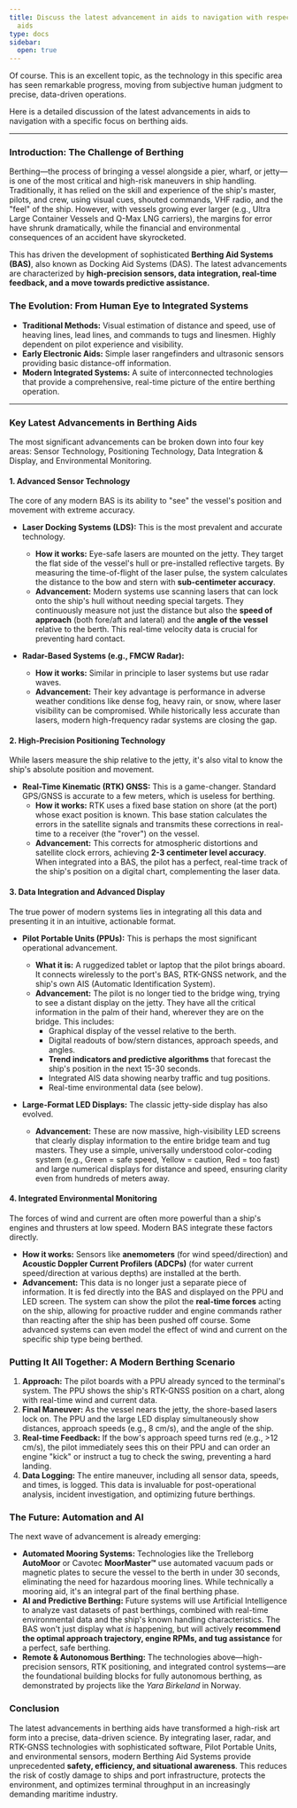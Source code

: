 ```yaml
---
title: Discuss the latest advancement in aids to navigation with respect to Berthing
  aids
type: docs
sidebar:
  open: true
---
```


Of course. This is an excellent topic, as the technology in this specific area has seen remarkable progress, moving from subjective human judgment to precise, data-driven operations.

Here is a detailed discussion of the latest advancements in aids to navigation with a specific focus on berthing aids.

---

### Introduction: The Challenge of Berthing

Berthing—the process of bringing a vessel alongside a pier, wharf, or jetty—is one of the most critical and high-risk maneuvers in ship handling. Traditionally, it has relied on the skill and experience of the ship's master, pilots, and crew, using visual cues, shouted commands, VHF radio, and the "feel" of the ship. However, with vessels growing ever larger (e.g., Ultra Large Container Vessels and Q-Max LNG carriers), the margins for error have shrunk dramatically, while the financial and environmental consequences of an accident have skyrocketed.

This has driven the development of sophisticated **Berthing Aid Systems (BAS)**, also known as Docking Aid Systems (DAS). The latest advancements are characterized by **high-precision sensors, data integration, real-time feedback, and a move towards predictive assistance.**

### The Evolution: From Human Eye to Integrated Systems

*   **Traditional Methods:** Visual estimation of distance and speed, use of heaving lines, lead lines, and commands to tugs and linesmen. Highly dependent on pilot experience and visibility.
*   **Early Electronic Aids:** Simple laser rangefinders and ultrasonic sensors providing basic distance-off information.
*   **Modern Integrated Systems:** A suite of interconnected technologies that provide a comprehensive, real-time picture of the entire berthing operation.

---

### Key Latest Advancements in Berthing Aids

The most significant advancements can be broken down into four key areas: Sensor Technology, Positioning Technology, Data Integration & Display, and Environmental Monitoring.

#### 1. Advanced Sensor Technology

The core of any modern BAS is its ability to "see" the vessel's position and movement with extreme accuracy.

*   **Laser Docking Systems (LDS):** This is the most prevalent and accurate technology.
    *   **How it works:** Eye-safe lasers are mounted on the jetty. They target the flat side of the vessel's hull or pre-installed reflective targets. By measuring the time-of-flight of the laser pulse, the system calculates the distance to the bow and stern with **sub-centimeter accuracy**.
    *   **Advancement:** Modern systems use scanning lasers that can lock onto the ship's hull without needing special targets. They continuously measure not just the distance but also the **speed of approach** (both fore/aft and lateral) and the **angle of the vessel** relative to the berth. This real-time velocity data is crucial for preventing hard contact.

*   **Radar-Based Systems (e.g., FMCW Radar):**
    *   **How it works:** Similar in principle to laser systems but use radar waves.
    *   **Advancement:** Their key advantage is performance in adverse weather conditions like dense fog, heavy rain, or snow, where laser visibility can be compromised. While historically less accurate than lasers, modern high-frequency radar systems are closing the gap.

#### 2. High-Precision Positioning Technology

While lasers measure the ship relative to the jetty, it's also vital to know the ship's absolute position and movement.

*   **Real-Time Kinematic (RTK) GNSS:** This is a game-changer. Standard GPS/GNSS is accurate to a few meters, which is useless for berthing.
    *   **How it works:** RTK uses a fixed base station on shore (at the port) whose exact position is known. This base station calculates the errors in the satellite signals and transmits these corrections in real-time to a receiver (the "rover") on the vessel.
    *   **Advancement:** This corrects for atmospheric distortions and satellite clock errors, achieving **2-3 centimeter level accuracy**. When integrated into a BAS, the pilot has a perfect, real-time track of the ship's position on a digital chart, complementing the laser data.

#### 3. Data Integration and Advanced Display

The true power of modern systems lies in integrating all this data and presenting it in an intuitive, actionable format.

*   **Pilot Portable Units (PPUs):** This is perhaps the most significant operational advancement.
    *   **What it is:** A ruggedized tablet or laptop that the pilot brings aboard. It connects wirelessly to the port's BAS, RTK-GNSS network, and the ship's own AIS (Automatic Identification System).
    *   **Advancement:** The pilot is no longer tied to the bridge wing, trying to see a distant display on the jetty. They have all the critical information in the palm of their hand, wherever they are on the bridge. This includes:
        *   Graphical display of the vessel relative to the berth.
        *   Digital readouts of bow/stern distances, approach speeds, and angles.
        *   **Trend indicators and predictive algorithms** that forecast the ship's position in the next 15-30 seconds.
        *   Integrated AIS data showing nearby traffic and tug positions.
        *   Real-time environmental data (see below).

*   **Large-Format LED Displays:** The classic jetty-side display has also evolved.
    *   **Advancement:** These are now massive, high-visibility LED screens that clearly display information to the entire bridge team and tug masters. They use a simple, universally understood color-coding system (e.g., Green = safe speed, Yellow = caution, Red = too fast) and large numerical displays for distance and speed, ensuring clarity even from hundreds of meters away.

#### 4. Integrated Environmental Monitoring

The forces of wind and current are often more powerful than a ship's engines and thrusters at low speed. Modern BAS integrate these factors directly.

*   **How it works:** Sensors like **anemometers** (for wind speed/direction) and **Acoustic Doppler Current Profilers (ADCPs)** (for water current speed/direction at various depths) are installed at the berth.
*   **Advancement:** This data is no longer just a separate piece of information. It is fed directly into the BAS and displayed on the PPU and LED screen. The system can show the pilot the **real-time forces** acting on the ship, allowing for proactive rudder and engine commands rather than reacting after the ship has been pushed off course. Some advanced systems can even model the effect of wind and current on the specific ship type being berthed.

### Putting It All Together: A Modern Berthing Scenario

1.  **Approach:** The pilot boards with a PPU already synced to the terminal's system. The PPU shows the ship's RTK-GNSS position on a chart, along with real-time wind and current data.
2.  **Final Maneuver:** As the vessel nears the jetty, the shore-based lasers lock on. The PPU and the large LED display simultaneously show distances, approach speeds (e.g., 8 cm/s), and the angle of the ship.
3.  **Real-time Feedback:** If the bow's approach speed turns red (e.g., >12 cm/s), the pilot immediately sees this on their PPU and can order an engine "kick" or instruct a tug to check the swing, preventing a hard landing.
4.  **Data Logging:** The entire maneuver, including all sensor data, speeds, and times, is logged. This data is invaluable for post-operational analysis, incident investigation, and optimizing future berthings.

### The Future: Automation and AI

The next wave of advancement is already emerging:

*   **Automated Mooring Systems:** Technologies like the Trelleborg **AutoMoor** or Cavotec **MoorMaster™** use automated vacuum pads or magnetic plates to secure the vessel to the berth in under 30 seconds, eliminating the need for hazardous mooring lines. While technically a mooring aid, it's an integral part of the final berthing phase.
*   **AI and Predictive Berthing:** Future systems will use Artificial Intelligence to analyze vast datasets of past berthings, combined with real-time environmental data and the ship's known handling characteristics. The BAS won't just display what *is* happening, but will actively **recommend the optimal approach trajectory, engine RPMs, and tug assistance** for a perfect, safe berthing.
*   **Remote & Autonomous Berthing:** The technologies above—high-precision sensors, RTK positioning, and integrated control systems—are the foundational building blocks for fully autonomous berthing, as demonstrated by projects like the *Yara Birkeland* in Norway.

### Conclusion

The latest advancements in berthing aids have transformed a high-risk art form into a precise, data-driven science. By integrating laser, radar, and RTK-GNSS technologies with sophisticated software, Pilot Portable Units, and environmental sensors, modern Berthing Aid Systems provide unprecedented **safety, efficiency, and situational awareness**. This reduces the risk of costly damage to ships and port infrastructure, protects the environment, and optimizes terminal throughput in an increasingly demanding maritime industry.